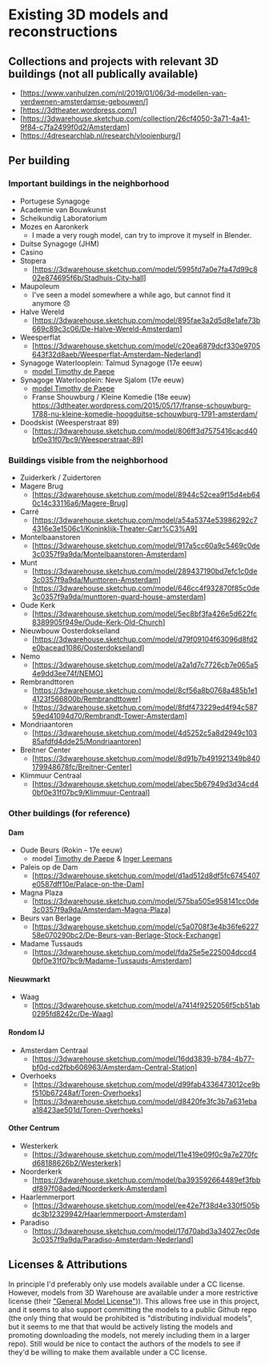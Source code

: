 # Existing 3D models and reconstructions

## Collections and projects with relevant 3D buildings (not all publically available)

- [https://www.vanhulzen.com/nl/2019/01/06/3d-modellen-van-verdwenen-amsterdamse-gebouwen/]
- [https://3dtheater.wordpress.com/]
- [https://3dwarehouse.sketchup.com/collection/26cf4050-3a71-4a41-9f84-c7fa2499f0d2/Amsterdam]
- [https://4dresearchlab.nl/research/vlooienburg/]

## Per building

### Important buildings in the neighborhood

- Portugese Synagoge
- Academie van Bouwkunst
- Scheikundig Laboratorium
- Mozes en Aaronkerk
  - I made a very rough model, can try to improve it myself in Blender.
- Duitse Synagoge (JHM)
- Casino
- Stopera
  - [https://3dwarehouse.sketchup.com/model/5995fd7a0e7fa47d99c802e874695f6b/Stadhuis-City-hall]
- Maupoleum
  - I've seen a model somewhere a while ago, but cannot find it anymore 😞
- Halve Wereld
  - [https://3dwarehouse.sketchup.com/model/895fae3a2d5d8e1afe73b669c89c3c06/De-Halve-Wereld-Amsterdam]
- Weesperflat
  - [https://3dwarehouse.sketchup.com/model/c20ea6879dcf330e9705643f32d8aeb/Weesperflat-Amsterdam-Nederland]
- Synagoge Waterlooplein: Talmud Synagoge (17e eeuw)
  - [model Timothy de Paepe](https://3dtheater.wordpress.com/2015/01/31/work-in-progress-hypothetische-reconstructie-van-de-talmud-torah-synagoge-amsterdam-1639-1675/)
- Synagoge Waterlooplein: Neve Sjalom (17e eeuw)
  - [model Timothy de Paepe](https://3dtheater.wordpress.com/2015/05/20/synagoge-neve-sjalom-amsterdam-1612-1639/)
  - Franse Shouwburg / Kleine Komedie (18e eeuw) https://3dtheater.wordpress.com/2015/05/17/franse-schouwburg-1788-nu-kleine-komedie-hoogduitse-schouwburg-1791-amsterdam/
- Doodskist (Weesperstraat 89)
  - [https://3dwarehouse.sketchup.com/model/806ff3d7575416cacd40bf0e31f07bc9/Weesperstraat-89]

### Buildings visible from the neighborhood
- Zuiderkerk / Zuidertoren
- Magere Brug
  - [https://3dwarehouse.sketchup.com/model/8944c52cea9f15d4eb640c14c33116a6/Magere-Brug]
- Carré
  - [https://3dwarehouse.sketchup.com/model/a54a5374e53986292c74316e3e1506c1/Koninklijk-Theater-Carr%C3%A9]
- Montelbaanstoren
  - [https://3dwarehouse.sketchup.com/model/917a5cc60a9c5469c0de3c0357f9a9da/Montelbaanstoren-Amsterdam]
- Munt
  - [https://3dwarehouse.sketchup.com/model/289437190bd7efc1c0de3c0357f9a9da/Munttoren-Amsterdam]
  - [https://3dwarehouse.sketchup.com/model/646cc4f932870f85c0de3c0357f9a9da/munttoren-guard-house-amsterdam]
- Oude Kerk
  - [https://3dwarehouse.sketchup.com/model/5ec8bf3fa426e5d622fc8389905f949e/Oude-Kerk-Old-Church]
- Nieuwbouw Oosterdokseiland
  - [https://3dwarehouse.sketchup.com/model/d79f09104f63096d8fd2e0bacead1086/Oosterdokseiland]
- Nemo
  - [https://3dwarehouse.sketchup.com/model/a2a1d7c7726cb7e065a54e9dd3ee74f/NEMO]
- Rembrandttoren
  - [https://3dwarehouse.sketchup.com/model/8cf56a8b0768a485b1e14123f566800b/Rembrandttower]
  - [https://3dwarehouse.sketchup.com/model/8fdf473229ed4f94c58759ed41094d70/Rembrandt-Tower-Amsterdam]
- Mondriaantoren
  - [https://3dwarehouse.sketchup.com/model/4d5252c5a8d2949c10385afdfd4dde25/Mondriaantoren]
- Breitner Center
  - [https://3dwarehouse.sketchup.com/model/8d91b7b491921349b840179948678fc/Breitner-Center]
- Klimmuur Centraal
  - [https://3dwarehouse.sketchup.com/model/abec5b67949d3d34cd40bf0e31f07bc9/Klimmuur-Centraal]

### Other buildings (for reference)

#### Dam
- Oude Beurs (Rokin - 17e eeuw)
  - model [Timothy de Paepe](https://3dtheater.wordpress.com/de-amsterdamse-beurs-the-amsterdam-stock-exchange-1611-1837/) & [Inger Leemans](https://ingerleemans.wordpress.com/emotional-economies/)
- Paleis op de Dam
  - [https://3dwarehouse.sketchup.com/model/d1ad512d8df5fc6745407e0587dff10e/Palace-on-the-Dam]
- Magna Plaza
  - [https://3dwarehouse.sketchup.com/model/575ba505e958141cc0de3c0357f9a9da/Amsterdam-Magna-Plaza]
- Beurs van Berlage
  - [https://3dwarehouse.sketchup.com/model/c5a0708f3e4b36fe622758e070290bc2/De-Beurs-van-Berlage-Stock-Exchange]
- Madame Tussauds
  - [https://3dwarehouse.sketchup.com/model/fda25e5e225004dccd40bf0e31f07bc9/Madame-Tussauds-Amsterdam]

#### Nieuwmarkt
- Waag
  - [https://3dwarehouse.sketchup.com/model/a7414f9252056f5cb51ab0295fd8242c/De-Waag]

#### Rondom IJ
- Amsterdam Centraal
  - [https://3dwarehouse.sketchup.com/model/16dd3839-b784-4b77-bf0d-cd2fbb606963/Amsterdam-Central-Station]
- Overhoeks
  - [https://3dwarehouse.sketchup.com/model/d99fab4336473012ce9bf510b67248af/Toren-Overhoeks]
  - [https://3dwarehouse.sketchup.com/model/d8420fe3fc3b7a631ebaa18423ae501d/Toren-Overhoeks]

#### Other Centrum
- Westerkerk
  - [https://3dwarehouse.sketchup.com/model/11e419e09f0c9a7e270fcd68188626b2/Westerkerk]
- Noorderkerk
  - [https://3dwarehouse.sketchup.com/model/ba393592664489ef3fbbdf897f08aded/Noorderkerk-Amsterdam]
- Haarlemmerport
  - [https://3dwarehouse.sketchup.com/model/ee42e7f38d4e330f505bdc3b12329942/Haarlemmerpoort-Amsterdam]
- Paradiso
  - [https://3dwarehouse.sketchup.com/model/17d70abd3a34027ec0de3c0357f9a9da/Paradiso-Amsterdam-Nederland]

## Licenses & Attributions

In principle I'd preferably only use models available under a CC license. However, models from 3D Warehouse are available under a more restrictive license (their ["General Model License"](https://3dwarehouse.sketchup.com/tos/))). This allows free use in this project, and it seems to also support committing the models to a public Github repo (the only thing that would be prohibited is "distributing individual models", but it seems to me that that would be actively listing the models and promoting downloading the models, not merely including them in a larger repo). Still would be nice to contact the authors of the models to see if they'd be willing to make them available under a CC license.

